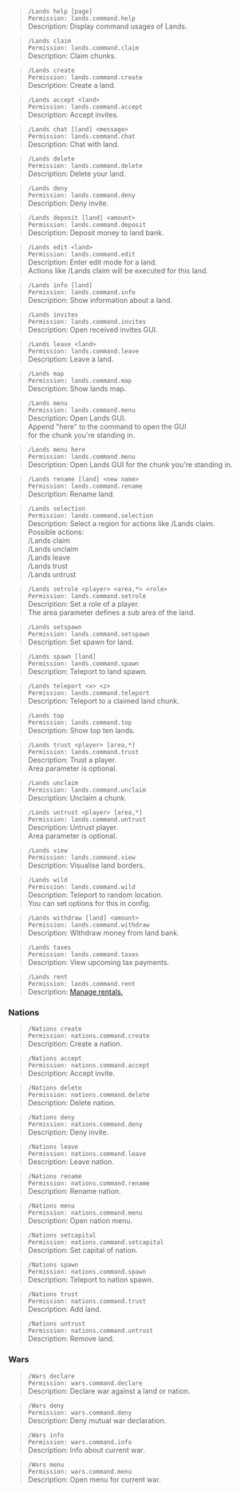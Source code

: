 >`/Lands help [page]`\
`Permission: lands.command.help`\
Description: Display command usages of Lands.

>`/Lands claim`\
`Permission: lands.command.claim`\
Description: Claim chunks.

>`/Lands create`\
`Permission: lands.command.create`\
Description: Create a land.

>`/Lands accept <land>`\
`Permission: lands.command.accept`\
Description: Accept invites.

>`/Lands chat [land] <message>`\
`Permission: lands.command.chat`\
Description: Chat with land.

>`/Lands delete`\
`Permission: lands.command.delete`\
Description: Delete your land.

>`/Lands deny`\
`Permission: lands.command.deny`\
Description: Deny invite.

>`/Lands deposit [land] <amount>`\
`Permission: lands.command.deposit`\
Description: Deposit money to land bank.

>`/Lands edit <land>`\
`Permission: lands.command.edit`\
Description: Enter edit mode for a land.\
Actions like /Lands claim will be executed for this land.

>`/Lands info [land]`\
`Permission: lands.command.info`\
Description: Show information about a land.

>`/Lands invites`\
`Permission: lands.command.invites`\
Description: Open received invites GUI.

>`/Lands leave <land>`\
`Permission: lands.command.leave`\
Description: Leave a land.

> `/Lands map`\
`Permission: lands.command.map`\
Description: Show lands map.

>`/Lands menu`\
`Permission: lands.command.menu`\
Description: Open Lands GUI.\
Append "here" to the command to open the GUI\
for the chunk you're standing in.

>`/Lands menu here`\
`Permission: lands.command.menu`\
Description: Open Lands GUI for the chunk you're standing in.

>`/Lands rename [land] <new name>`\
`Permission: lands.command.rename`\
Description: Rename land.

> `/Lands selection`\
`Permission: lands.command.selection`\
Description: Select a region for actions like /Lands claim.\
Possible actions:\
/Lands claim\
/Lands unclaim\
/Lands leave\
/Lands trust\
/Lands untrust

> `/Lands setrole <player> <area,*> <role>`\
`Permission: lands.command.setrole`\
Description: Set a role of a player.\
The area parameter defines a sub area of the land.

> `/Lands setspawn`\
`Permission: lands.command.setspawn`\
Description: Set spawn for land.
      
> `/Lands spawn [land]`\
`Permission: lands.command.spawn`\
Description: Teleport to land spawn.

> `/Lands teleport <x> <z>`\
`Permission: lands.command.teleport`\
Description: Teleport to a claimed land chunk.

> `/Lands top`\
`Permission: lands.command.top`\
Description: Show top ten lands.

> `/Lands trust <player> [area,*]`\
`Permission: lands.command.trust`\
Description: Trust a player.\
Area parameter is optional.

> `/Lands unclaim`\
`Permission: lands.command.unclaim`\
Description: Unclaim a chunk.

> `/Lands untrust <player> [area,*]`\
`Permission: lands.command.untrust`\
Description: Untrust player.\
Area parameter is optional.

> `/Lands view`\
`Permission: lands.command.view`\
Description: Visualise land borders.

> `/Lands wild`\
`Permission: lands.command.wild`\
Description: Teleport to random location.\
You can set options for this in config.

> `/Lands withdraw [land] <amount>`\
`Permission: lands.command.withdraw`\
Description: Withdraw money from land bank.

> `/Lands taxes`\
`Permission: lands.command.taxes`\
Description: View upcoming tax payments.

> `/Lands rent`\
`Permission: lands.command.rent`\
Description: [Manage rentals.](https://github.com/Angeschossen/Lands/wiki/Rent-System)


### Nations
> `/Nations create`\
`Permission: nations.command.create`\
Description: Create a nation.

> `/Nations accept`\
`Permission: nations.command.accept`\
Description: Accept invite.

> `/Nations delete`\
`Permission: nations.command.delete`\
Description: Delete nation.

> `/Nations deny`\
`Permission: nations.command.deny`\
Description: Deny invite.

> `/Nations leave`\
`Permission: nations.command.leave`\
Description: Leave nation.

> `/Nations rename`\
`Permission: nations.command.rename`\
Description: Rename nation.

> `/Nations menu`\
`Permission: nations.command.menu`\
Description: Open nation menu.

> `/Nations setcapital`\
`Permission: nations.command.setcapital`\
Description: Set capital of nation.

> `/Nations spawn`\
`Permission: nations.command.spawn`\
Description: Teleport to nation spawn.

> `/Nations trust`\
`Permission: nations.command.trust`\
Description: Add land.

> `/Nations untrust`\
`Permission: nations.command.untrust`\
Description: Remove land.


### Wars
> `/Wars declare`\
`Permission: wars.command.declare`\
Description: Declare war against a land or nation.

> `/Wars deny`\
`Permission: wars.command.deny`\
Description: Deny mutual war declaration.

> `/Wars info`\
`Permission: wars.command.info`\
Description: Info about current war.

> `/Wars menu`\
`Permission: wars.command.menu`\
Description: Open menu for current war.

